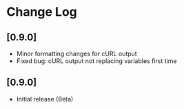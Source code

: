 # Change Log

## [0.9.0]
- Minor formatting changes for cURL output
- Fixed bug: cURL output not replacing variables first time

## [0.9.0]
- Initial release (Beta)
